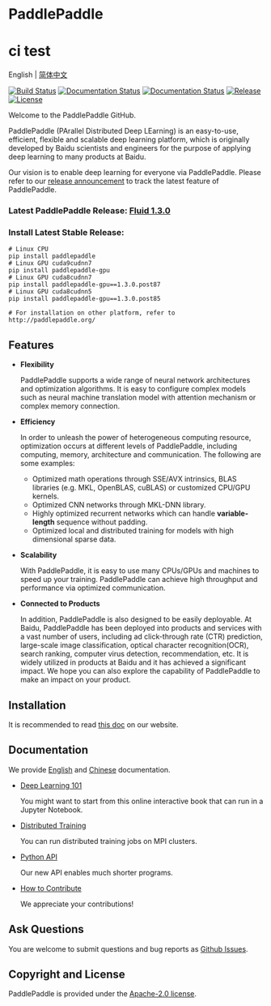 # PaddlePaddle
# ci test

English | [简体中文](./README_cn.md)

[![Build Status](https://travis-ci.org/PaddlePaddle/Paddle.svg?branch=develop)](https://travis-ci.org/PaddlePaddle/Paddle)
[![Documentation Status](https://img.shields.io/badge/docs-latest-brightgreen.svg?style=flat)](http://paddlepaddle.org/documentation/docs/en/1.3/beginners_guide/index_en.html)
[![Documentation Status](https://img.shields.io/badge/中文文档-最新-brightgreen.svg)](http://paddlepaddle.org/documentation/docs/zh/1.3/beginners_guide/index.html)
[![Release](https://img.shields.io/github/release/PaddlePaddle/Paddle.svg)](https://github.com/PaddlePaddle/Paddle/releases)
[![License](https://img.shields.io/badge/license-Apache%202-blue.svg)](LICENSE)

Welcome to the PaddlePaddle GitHub.

PaddlePaddle (PArallel Distributed Deep LEarning) is an easy-to-use,
efficient, flexible and scalable deep learning platform, which is originally
developed by Baidu scientists and engineers for the purpose of applying deep
learning to many products at Baidu.

Our vision is to enable deep learning for everyone via PaddlePaddle.
Please refer to our [release announcement](https://github.com/PaddlePaddle/Paddle/releases) to track the latest feature of PaddlePaddle.

### Latest PaddlePaddle Release: [Fluid 1.3.0](https://github.com/PaddlePaddle/Paddle/tree/release/1.3)
### Install Latest Stable Release:
```
# Linux CPU
pip install paddlepaddle
# Linux GPU cuda9cudnn7
pip install paddlepaddle-gpu
# Linux GPU cuda8cudnn7
pip install paddlepaddle-gpu==1.3.0.post87
# Linux GPU cuda8cudnn5
pip install paddlepaddle-gpu==1.3.0.post85

# For installation on other platform, refer to http://paddlepaddle.org/
```

## Features

- **Flexibility**

    PaddlePaddle supports a wide range of neural network architectures and
    optimization algorithms. It is easy to configure complex models such as
    neural machine translation model with attention mechanism or complex memory
    connection.

-  **Efficiency**

    In order to unleash the power of heterogeneous computing resource,
    optimization occurs at different levels of PaddlePaddle, including
    computing, memory, architecture and communication. The following are some
    examples:

      - Optimized math operations through SSE/AVX intrinsics, BLAS libraries
      (e.g. MKL, OpenBLAS, cuBLAS) or customized CPU/GPU kernels.
      - Optimized CNN networks through MKL-DNN library.
      - Highly optimized recurrent networks which can handle **variable-length**
      sequence without padding.
      - Optimized local and distributed training for models with high dimensional
      sparse data.

- **Scalability**

    With PaddlePaddle, it is easy to use many CPUs/GPUs and machines to speed
    up your training. PaddlePaddle can achieve high throughput and performance
    via optimized communication.

- **Connected to Products**

    In addition, PaddlePaddle is also designed to be easily deployable. At Baidu,
    PaddlePaddle has been deployed into products and services with a vast number
    of users, including ad click-through rate (CTR) prediction, large-scale image
    classification, optical character recognition(OCR), search ranking, computer
    virus detection, recommendation, etc. It is widely utilized in products at
    Baidu and it has achieved a significant impact. We hope you can also explore
    the capability of PaddlePaddle to make an impact on your product.

## Installation

It is recommended to read [this doc](http://paddlepaddle.org/documentation/docs/en/1.3/beginners_guide/index_en.html) on our website.

## Documentation

We provide [English](http://paddlepaddle.org/documentation/docs/en/1.3/beginners_guide/index_en.html) and
[Chinese](http://paddlepaddle.org/documentation/docs/zh/1.3/beginners_guide/index.html) documentation.

- [Deep Learning 101](https://github.com/PaddlePaddle/book)

  You might want to start from this online interactive book that can run in a Jupyter Notebook.

- [Distributed Training](http://paddlepaddle.org/documentation/docs/en/1.3/user_guides/howto/training/multi_node_en.html)

  You can run distributed training jobs on MPI clusters.

- [Python API](http://paddlepaddle.org/documentation/docs/en/1.3/api/index_en.html)

   Our new API enables much shorter programs.

- [How to Contribute](http://paddlepaddle.org/documentation/docs/en/1.3/advanced_usage/development/contribute_to_paddle/index_en.html)

   We appreciate your contributions!

## Ask Questions

You are welcome to submit questions and bug reports as [Github Issues](https://github.com/PaddlePaddle/Paddle/issues).

## Copyright and License
PaddlePaddle is provided under the [Apache-2.0 license](LICENSE).

